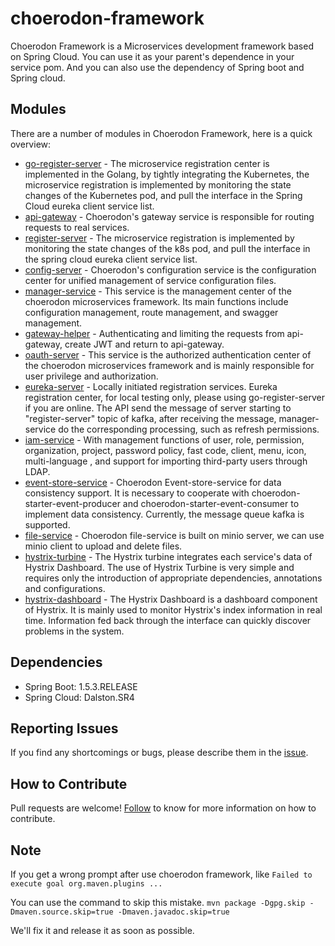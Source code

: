 # choerodon-framework

Choerodon Framework is a Microservices development framework based on Spring Cloud. You can use it as your parent's dependence in your service pom. And you can also use the dependency of Spring boot and Spring cloud.

## Modules

There are a number of modules in Choerodon Framework, here is a quick overview:

- [go-register-server](https://github.com/choerodon/go-register-server.git) - The microservice registration center is implemented in the Golang, by tightly integrating the Kubernetes, the microservice registration is implemented by monitoring the state changes of the Kubernetes pod, and pull the interface in the Spring Cloud eureka client service list.
- [api-gateway](https://github.com/choerodon/api-gateway.git) - Choerodon's gateway service is responsible for routing requests to real services. 
- [register-server](https://github.com/choerodon/go-register-server.git)  - The microservice registration is implemented by monitoring the state changes of the k8s pod, and pull the interface in the spring cloud eureka client service list.
- [config-server](https://github.com/choerodon/config-server.git) - Choerodon's configuration service is the configuration center for unified management of service configuration files.
- [manager-service](https://github.com/choerodon/manager-service.git) - This service is the management center of the choerodon microservices framework. Its main functions include configuration management, route management, and swagger management.
- [gateway-helper](https://github.com/choerodon/gateway-helper.git) - Authenticating and limiting the requests from api-gateway, create JWT and return to api-gateway.
- [oauth-server](https://github.com/choerodon/oauth-server.git) - This service is the authorized authentication center of the choerodon microservices framework and is mainly responsible for user privilege and authorization.
- [eureka-server](https://github.com/choerodon/eureka-server.git) - Locally initiated registration services. Eureka registration center, for local testing only, please using go-register-server if you are online. The API send the message of server starting to "register-server" topic of kafka, after receiving the message, manager-service do the corresponding processing, such as refresh permissions.
- [iam-service](https://github.com/choerodon/iam-service.git) - With management functions of user, role, permission, organization, project, password policy, fast code, client, menu, icon, multi-language , and support for importing third-party users through LDAP.
- [event-store-service](https://github.com/choerodon/event-store-service.git) - Choerodon Event-store-service for data consistency support. It is necessary to cooperate with choerodon-starter-event-producer and choerodon-starter-event-consumer to implement data consistency. Currently, the message queue kafka is supported.
- [file-service](https://github.com/choerodon/file-service.git) - Choerodon file-service is built on minio server, we can use minio client to upload and delete files.
- [hystrix-turbine](https://github.com/choerodon/hystrix-turbine.git) - The Hystrix turbine integrates each service's data of Hystrix Dashboard. The use of Hystrix Turbine is very simple and requires only the introduction of appropriate dependencies, annotations and configurations.
- [hystrix-dashboard](https://github.com/choerodon/hystrix-dashboard.git) - The Hystrix Dashboard is a dashboard component of Hystrix. It is mainly used to monitor Hystrix's index information in real time. Information fed back through the interface can quickly discover problems in the system.

## Dependencies

* Spring Boot: 1.5.3.RELEASE
* Spring Cloud: Dalston.SR4

## Reporting Issues
If you find any shortcomings or bugs, please describe them in the  [issue](https://github.com/choerodon/choerodon/issues/new?template=issue_template.md).

## How to Contribute
Pull requests are welcome! [Follow](https://github.com/choerodon/choerodon/blob/master/CONTRIBUTING.md) to know for more information on how to contribute.

## Note

If you get a wrong prompt after use choerodon framework, like ` Failed to execute goal org.maven.plugins ... `

You can use the command to skip this mistake. ` mvn package -Dgpg.skip -Dmaven.source.skip=true -Dmaven.javadoc.skip=true `

We'll fix it and release it as soon as possible.
